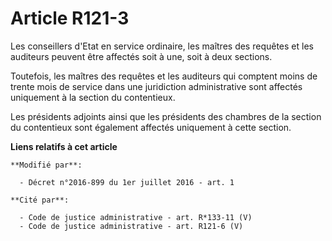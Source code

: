 # Article R121-3

Les conseillers d'Etat en service ordinaire, les maîtres des requêtes et les auditeurs peuvent être affectés soit à une, soit
à deux sections. 

Toutefois, les maîtres des requêtes et les auditeurs qui comptent moins de trente mois de service dans une juridiction
administrative sont affectés uniquement à la section du contentieux. 

Les présidents adjoints ainsi que les présidents des chambres de la section du contentieux sont également affectés uniquement
à cette section.

**Liens relatifs à cet article**

	**Modifié par**:

	  - Décret n°2016-899 du 1er juillet 2016 - art. 1

	**Cité par**:

	  - Code de justice administrative - art. R*133-11 (V)
	  - Code de justice administrative - art. R121-6 (V)
